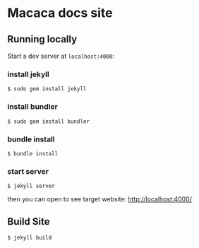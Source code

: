 # Macaca docs site

## Running locally

Start a dev server at `localhost:4000`:

### install jekyll

```shell
$ sudo gem install jekyll
```

### install bundler

```shell
$ sudo gem install bundler
```

### bundle install

```shell
$ bundle install 
```

###  start server
```shell
$ jekyll server
```

then you can open to see target website: [http://localhost:4000/](http://localhost:4000/) 


## Build Site

```shell
$ jekyll build
```
